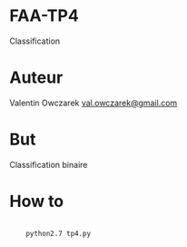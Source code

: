 # FAA-TP4
Classification

Auteur
======

Valentin Owczarek val.owczarek@gmail.com

But
===

Classification binaire


How to
======

<code>
	python2.7 tp4.py
</code>